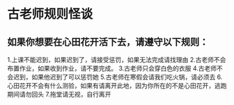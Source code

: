# 古老师规则怪谈
## 如果你想要在心田花开活下去，请遵守以下规则：
1.上课不能迟到，如果迟到了，请接受惩罚，如果无法完成请找理由
2.古老师不会布置作业，如果收到作业，请不要完成。
3.古老师只会穿白色的衣服
4.古老师不会迟到，如果他迟到了可以惩罚她
5.古老师在寒假会请我们吃火锅，请必须去
6.心田花开不会有什么测验，如果有请离开此地，因为你所在的不是心田花开，逃跑期间请勿回头
7.拖堂请无视，自行离开